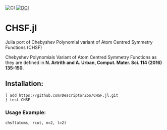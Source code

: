 ![CI](https://github.com/DescriptorZoo/CHSF.jl/workflows/CI/badge.svg)  [![DOI](https://zenodo.org/badge/255959245.svg)](https://zenodo.org/badge/latestdoi/255959245)

# CHSF.jl
Julia port of Chebyshev Polynomial variant of Atom Centred Symmetry Functions (CHSF)

Chebyshev Polynomials Variant of Atom Centred Symmetry Functions
as they are defined in **N. Artrith and A. Urban, Comput. Mater. Sci. 114 (2016) 135-150.**

## Installation:

```
] add https://github.com/DescriptorZoo/CHSF.jl.git
] test CHSF
```

### Usage Example:

```
chsf(atoms, rcut, n=2, l=2)
```
